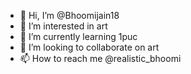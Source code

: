 - 👋 Hi, I’m @Bhoomijain18
- 👀 I’m interested in art
- 🌱 I’m currently learning 1puc
- 💞️ I’m looking to collaborate on art
- 📫 How to reach me @realistic_bhoomi

<!---
Bhoomijain18/Bhoomijain18 is a ✨ special ✨ repository because its `README.md` (this file) appears on your GitHub profile.
You can click the Preview link to take a look at your changes.
--->

